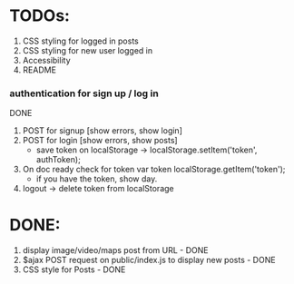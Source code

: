 # TODOs:

1. CSS styling for logged in posts
1. CSS styling for new user logged in
1. Accessibility
1. README


### authentication for sign up / log in
DONE
1.  POST for signup [show errors, show login]
1.  POST for login [show errors, show posts]
    - save token on localStorage -> localStorage.setItem('token', authToken);
1.  On doc ready check for token var token localStorage.getItem('token');
    - if you have the token, show day.
1.  logout -> delete token from localStorage

# DONE:

1.  display image/video/maps post from URL - DONE
1.  $ajax POST request on public/index.js to display new posts - DONE
1.  CSS style for Posts - DONE
